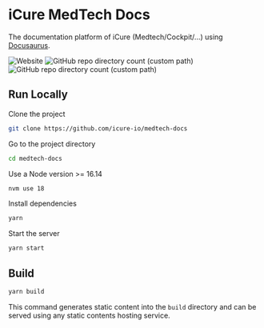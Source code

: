 
# iCure MedTech Docs

The documentation platform of iCure (Medtech/Cockpit/...) using [Docusaurus](https://docusaurus.io/).

![Website](https://img.shields.io/website?label=docs.icure.com&url=https%3A%2F%2Fdocs.icure.com%2F)
![GitHub repo directory count (custom path)](https://img.shields.io/github/directory-file-count/icure-io/medtech-docs/docs?label=SDK%20documents)
![GitHub repo directory count (custom path)](https://img.shields.io/github/directory-file-count/icure-io/medtech-docs/cockpit?label=Cockpit%20documents)

## Run Locally

Clone the project

```bash
git clone https://github.com/icure-io/medtech-docs
```

Go to the project directory

```bash
cd medtech-docs
```

Use a Node version >= 16.14

```bash
nvm use 18
```

Install dependencies

```bash
yarn
```

Start the server

```bash
yarn start
```

## Build

```bash
yarn build
```

This command generates static content into the `build` directory and can be served using any static contents hosting service.
